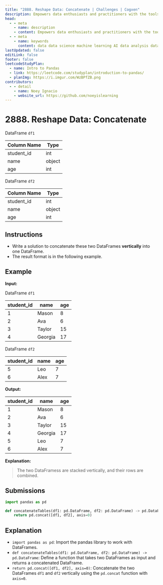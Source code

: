 ```yaml
---
title: "2888. Reshape Data: Concatenate | Challenges | Cogxen"
description: Empowers data enthusiasts and practitioners with the tools and knowledge to unlock the potential of data.
head:
  - - meta
    - name: description
    - content: Empowers data enthusiasts and practitioners with the tools and knowledge to unlock the potential of data.
  - - meta
    - name: keywords
      content: data data science machine learning AI data analysis data-driven data enthusiasts data practitioners
lastUpdated: false
editLink: false
footer: false
leetcodeStudyPlan:
  - name: Intro to Pandas
  - link: https://leetcode.com/studyplan/introduction-to-pandas/
  - planImg: https://i.imgur.com/WzBPfZB.png
contributors:
  - - detail
    - name: Noey Ignacio
    - website_url: https://github.com/noeyislearning
---
```


# 2888. Reshape Data: Concatenate

DataFrame `df1`

| Column Name | Type   |
| ----------- | ------ |
| student_id  | int    |
| name        | object |
| age         | int    |

DataFrame `df2`

| Column Name | Type   |
| ----------- | ------ |
| student_id  | int    |
| name        | object |
| age         | int    |

## Instructions

- Write a solution to concatenate these two DataFrames **vertically** into one DataFrame.
- The result format is in the following example.

## Example

**Input:**

DataFrame `df1`

| student_id | name    | age |
| ---------- | ------- | --- |
| 1          | Mason   | 8   |
| 2          | Ava     | 6   |
| 3          | Taylor  | 15  |
| 4          | Georgia | 17  |

DataFrame `df2`

| student_id | name | age |
| ---------- | ---- | --- |
| 5          | Leo  | 7   |
| 6          | Alex | 7   |

**Output:**

| student_id | name    | age |
| ---------- | ------- | --- |
| 1          | Mason   | 8   |
| 2          | Ava     | 6   |
| 3          | Taylor  | 15  |
| 4          | Georgia | 17  |
| 5          | Leo     | 7   |
| 6          | Alex    | 7   |

**Explanation:**

> The two DataFramess are stacked vertically, and their rows are combined.

## Submissions

```python :line-numbers
import pandas as pd

def concatenateTables(df1: pd.DataFrame, df2: pd.DataFrame) -> pd.DataFrame:
    return pd.concat([df1, df2], axis=0)
```

## Explanation

<CustomAccordion title="Python (Pandas)" submitted_by="@noeyislearning" submit_website_url="https://github.com/noeyislearning" :collapsed=false>

- `import pandas as pd`: Import the pandas library to work with DataFrames.
- `def concatenateTables(df1: pd.DataFrame, df2: pd.DataFrame) -> pd.DataFrame`: Define a function that takes two DataFrames as input and returns a concatenated DataFrame.
- `return pd.concat([df1, df2], axis=0)`: Concatenate the two DataFrames `df1` and `df2` vertically using the `pd.concat` function with `axis=0`.

</CustomAccordion>
